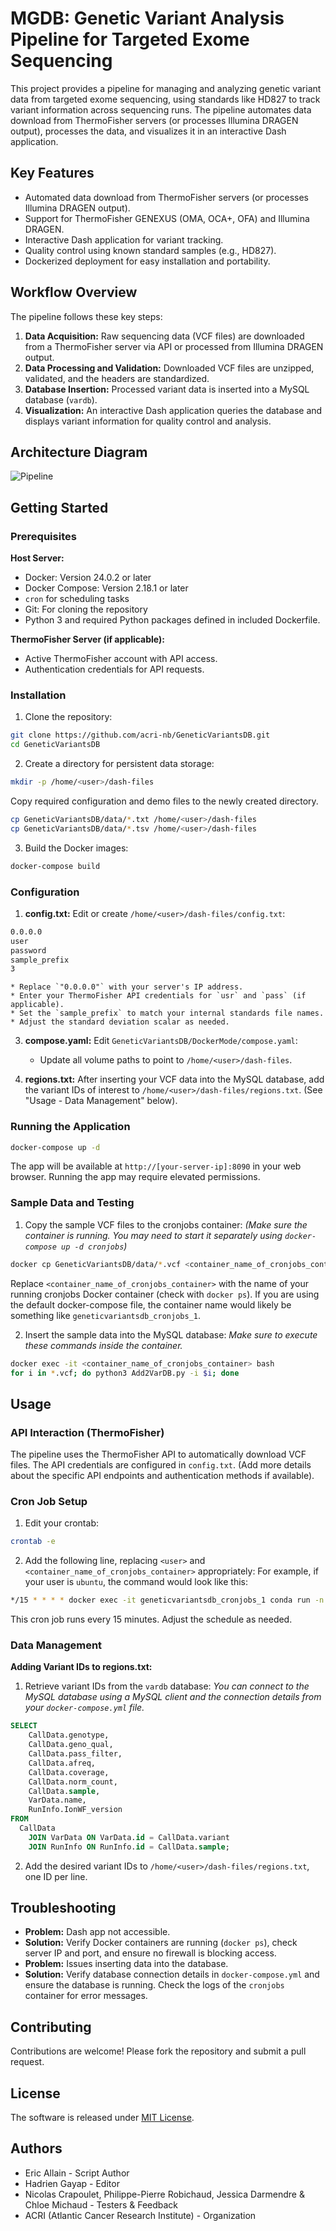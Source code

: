 # MGDB: Genetic Variant Analysis Pipeline for Targeted Exome Sequencing

This project provides a pipeline for managing and analyzing genetic variant data from targeted exome sequencing, using standards like HD827 to track variant information across sequencing runs. The pipeline automates data download from ThermoFisher servers (or processes Illumina DRAGEN output), processes the data, and visualizes it in an interactive Dash application.

## Key Features

* Automated data download from ThermoFisher servers (or processes Illumina DRAGEN output).
* Support for ThermoFisher GENEXUS (OMA, OCA+, OFA) and Illumina DRAGEN.
* Interactive Dash application for variant tracking.
* Quality control using known standard samples (e.g., HD827).
* Dockerized deployment for easy installation and portability.

## Workflow Overview

The pipeline follows these key steps:

1. **Data Acquisition:** Raw sequencing data (VCF files) are downloaded from a ThermoFisher server via API or processed from Illumina DRAGEN output.
2. **Data Processing and Validation:** Downloaded VCF files are unzipped, validated, and the headers are standardized.
3. **Database Insertion:** Processed variant data is inserted into a MySQL database (`vardb`).
4. **Visualization:** An interactive Dash application queries the database and displays variant information for quality control and analysis.

## Architecture Diagram

![Pipeline](Pipeline_VarDB.jpg)


## Getting Started

### Prerequisites

**Host Server:**

* Docker: Version 24.0.2 or later
* Docker Compose: Version 2.18.1 or later
* `cron` for scheduling tasks
* Git: For cloning the repository
* Python 3 and required Python packages defined in included Dockerfile.

**ThermoFisher Server (if applicable):**

* Active ThermoFisher account with API access.
* Authentication credentials for API requests.


### Installation

1. Clone the repository:

```bash
git clone https://github.com/acri-nb/GeneticVariantsDB.git
cd GeneticVariantsDB
```

2. Create a directory for persistent data storage:

```bash
mkdir -p /home/<user>/dash-files
```
Copy required configuration and demo files to the newly created directory.

```bash
cp GeneticVariantsDB/data/*.txt /home/<user>/dash-files
cp GeneticVariantsDB/data/*.tsv /home/<user>/dash-files
```
3. Build the Docker images:

```bash
docker-compose build
```

### Configuration

1. **config.txt:**  Edit or create `/home/<user>/dash-files/config.txt`:

```bash
0.0.0.0
user
password
sample_prefix
3
```

    * Replace `"0.0.0.0"` with your server's IP address.
    * Enter your ThermoFisher API credentials for `usr` and `pass` (if applicable).
    * Set the `sample_prefix` to match your internal standards file names.
    * Adjust the standard deviation scalar as needed.

3. **compose.yaml:** Edit `GeneticVariantsDB/DockerMode/compose.yaml`:
    * Update all volume paths to point to `/home/<user>/dash-files`.

4. **regions.txt:** After inserting your VCF data into the MySQL database, add the variant IDs of interest to `/home/<user>/dash-files/regions.txt`. (See "Usage - Data Management" below).


### Running the Application

```bash
docker-compose up -d
```

The app will be available at `http://[your-server-ip]:8090` in your web browser. Running the app may require elevated permissions.


### Sample Data and Testing

1. Copy the sample VCF files to the cronjobs container:  *(Make sure the container is running. You may need to start it separately using `docker-compose up -d cronjobs`)*

```bash
docker cp GeneticVariantsDB/data/*.vcf <container_name_of_cronjobs_container>:/app/
```
Replace `<container_name_of_cronjobs_container>` with the name of your running cronjobs Docker container (check with `docker ps`).  If you are using the default docker-compose file, the container name would likely be something like  `geneticvariantsdb_cronjobs_1`.

2. Insert the sample data into the MySQL database: *Make sure to execute these commands inside the container.*

```bash
docker exec -it <container_name_of_cronjobs_container> bash
for i in *.vcf; do python3 Add2VarDB.py -i $i; done
```


## Usage

### API Interaction (ThermoFisher)

The pipeline uses the ThermoFisher API to automatically download VCF files. The API credentials are configured in `config.txt`.  (Add more details about the specific API endpoints and authentication methods if available).

### Cron Job Setup

1. Edit your crontab:

```bash
crontab -e
```

2. Add the following line, replacing `<user>` and `<container_name_of_cronjobs_container>` appropriately: For example, if your user is `ubuntu`, the command would look like this:


```bash
*/15 * * * * docker exec -it geneticvariantsdb_cronjobs_1 conda run -n docker-base --no-capture-output python3 TFAPI_dwl.py
```

This cron job runs every 15 minutes. Adjust the schedule as needed.


### Data Management

**Adding Variant IDs to regions.txt:**

1. Retrieve variant IDs from the `vardb` database: *You can connect to the MySQL database using a MySQL client and the connection details from your `docker-compose.yml` file.*

```sql
SELECT   
    CallData.genotype,   
    CallData.geno_qual,   
    CallData.pass_filter,   
    CallData.afreq,   
    CallData.coverage,   
    CallData.norm_count,   
    CallData.sample,  
    VarData.name,  
    RunInfo.IonWF_version  
FROM   
  CallData   
    JOIN VarData ON VarData.id = CallData.variant  
    JOIN RunInfo ON RunInfo.id = CallData.sample;
```

2. Add the desired variant IDs to `/home/<user>/dash-files/regions.txt`, one ID per line.



## Troubleshooting

* **Problem:** Dash app not accessible.
* **Solution:** Verify Docker containers are running (`docker ps`), check server IP and port, and ensure no firewall is blocking access.
* **Problem:** Issues inserting data into the database.
* **Solution:** Verify database connection details in `docker-compose.yml` and ensure the database is running. Check the logs of the `cronjobs` container for error messages.

## Contributing

Contributions are welcome! Please fork the repository and submit a pull request.


## License

The software is released under [MIT License](LICENSE).


## Authors

* Eric Allain - Script Author
* Hadrien Gayap - Editor
* Nicolas Crapoulet, Philippe-Pierre Robichaud, Jessica Darmendre & Chloe Michaud - Testers & Feedback
* ACRI (Atlantic Cancer Research Institute) - Organization

